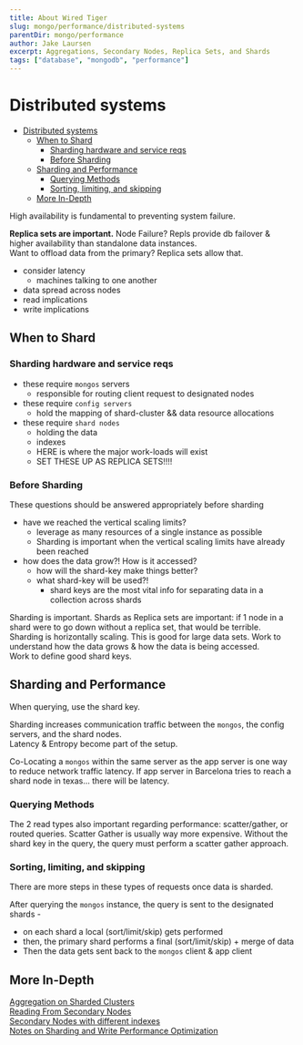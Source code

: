 ```yaml
---
title: About Wired Tiger
slug: mongo/performance/distributed-systems
parentDir: mongo/performance
author: Jake Laursen
excerpt: Aggregations, Secondary Nodes, Replica Sets, and Shards
tags: ["database", "mongodb", "performance"]
---
```


# Distributed systems

- [Distributed systems](#distributed-systems)
  - [When to Shard](#when-to-shard)
    - [Sharding hardware and service reqs](#sharding-hardware-and-service-reqs)
    - [Before Sharding](#before-sharding)
  - [Sharding and Performance](#sharding-and-performance)
    - [Querying Methods](#querying-methods)
    - [Sorting, limiting, and skipping](#sorting-limiting-and-skipping)
  - [More In-Depth](#more-in-depth)

High availability is fundamental to preventing system failure.

**Replica sets are important.** Node Failure? Repls provide db failover & higher availability than standalone data instances.  
Want to offload data from the primary? Replica sets allow that.

- consider latency
  - machines talking to one another
- data spread across nodes
- read implications
- write implications

## When to Shard

### Sharding hardware and service reqs

- these require `mongos` servers
  - responsible for routing client request to designated nodes
- these require `config servers`
  - hold the mapping of shard-cluster && data resource allocations
- these require `shard nodes`
  - holding the data
  - indexes
  - HERE is where the major work-loads will exist
  - SET THESE UP AS REPLICA SETS!!!!

### Before Sharding

These questions should be answered appropriately before sharding

- have we reached the vertical scaling limits?
  - leverage as many resources of a single instance as possible
  - Sharding is important when the vertical scaling limits have already been reached
- how does the data grow?! How is it accessed?
  - how will the shard-key make things better?
  - what shard-key will be used?!
    - shard keys are the most vital info for separating data in a collection across shards

Sharding is important. Shards as Replica sets are important: if 1 node in a shard were to go down without a replica set, that would be terrible.
Sharding is horizontally scaling. This is good for large data sets.
Work to understand how the data grows & how the data is being accessed.  
Work to define good shard keys.

## Sharding and Performance

When querying, use the shard key.

Sharding increases communication traffic between the `mongos`, the config servers, and the shard nodes.  
Latency & Entropy become part of the setup.

Co-Locating a `mongos` within the same server as the app server is one way to reduce network traffic latency. If app server in Barcelona tries to reach a shard node in texas... there will be latency.

### Querying Methods

The 2 read types also important regarding performance: scatter/gather, or routed queries. Scatter Gather is usually way more expensive. Without the shard key in the query, the query must perform a scatter gather approach.

### Sorting, limiting, and skipping

There are more steps in these types of requests once data is sharded.

After querying the `mongos` instance, the query is sent to the designated shards -

- on each shard a local (sort/limit/skip) gets performed
- then, the primary shard performs a final (sort/limit/skip) + merge of data
- Then the data gets sent back to the `mongos` client & app client

## More In-Depth

[Aggregation on Sharded Clusters](/mongo/performance/distributed-systems/agg-on-shareded-clusters)  
[Reading From Secondary Nodes](/mongo/performance/distributed-systems/reading-from-secondaries)  
[Secondary Nodes with different indexes](mongo/performance/distributed-systems/repl-sets-diff-indexes)  
[Notes on Sharding and Write Performance Optimization](/mongo/performance/distributed-systems/shard-writing)
